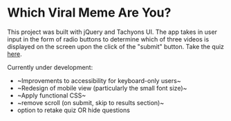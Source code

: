 # Which Viral Meme Are You?

This project was built with jQuery and Tachyons UI. The app takes in user input in the form of radio buttons to determine which of three videos is displayed on the screen upon the click of the "submit" button. Take the quiz [here](http://whichmemeareyou.ahuoizabaiye.com/).

Currently under development:
- ~Improvements to accessibility for keyboard-only users~
- ~Redesign of mobile view (particularly the small font size)~
- ~Apply functional CSS~
- ~remove scroll (on submit, skip to results section)~
- option to retake quiz OR hide questions

